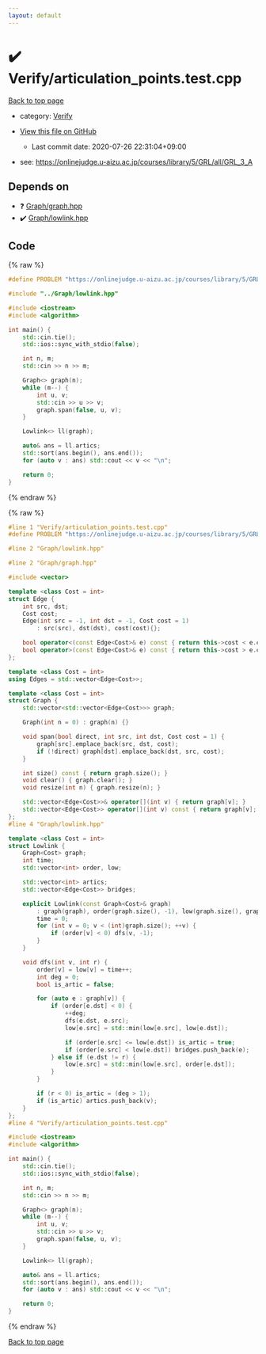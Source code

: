 ```yaml
---
layout: default
---
```


<!-- mathjax config similar to math.stackexchange -->
<script type="text/javascript" async
  src="https://cdnjs.cloudflare.com/ajax/libs/mathjax/2.7.5/MathJax.js?config=TeX-MML-AM_CHTML">
</script>
<script type="text/x-mathjax-config">
  MathJax.Hub.Config({
    TeX: { equationNumbers: { autoNumber: "AMS" }},
    tex2jax: {
      inlineMath: [ ['$','$'] ],
      processEscapes: true
    },
    "HTML-CSS": { matchFontHeight: false },
    displayAlign: "left",
    displayIndent: "2em"
  });
</script>

<script type="text/javascript" src="https://cdnjs.cloudflare.com/ajax/libs/jquery/3.4.1/jquery.min.js"></script>
<script src="https://cdn.jsdelivr.net/npm/jquery-balloon-js@1.1.2/jquery.balloon.min.js" integrity="sha256-ZEYs9VrgAeNuPvs15E39OsyOJaIkXEEt10fzxJ20+2I=" crossorigin="anonymous"></script>
<script type="text/javascript" src="../../assets/js/copy-button.js"></script>
<link rel="stylesheet" href="../../assets/css/copy-button.css" />


# :heavy_check_mark: Verify/articulation_points.test.cpp

<a href="../../index.html">Back to top page</a>

* category: <a href="../../index.html#5a750f86ef41f22f852c43351e3ff383">Verify</a>
* <a href="{{ site.github.repository_url }}/blob/master/Verify/articulation_points.test.cpp">View this file on GitHub</a>
    - Last commit date: 2020-07-26 22:31:04+09:00


* see: <a href="https://onlinejudge.u-aizu.ac.jp/courses/library/5/GRL/all/GRL_3_A">https://onlinejudge.u-aizu.ac.jp/courses/library/5/GRL/all/GRL_3_A</a>


## Depends on

* :question: <a href="../../library/Graph/graph.hpp.html">Graph/graph.hpp</a>
* :heavy_check_mark: <a href="../../library/Graph/lowlink.hpp.html">Graph/lowlink.hpp</a>


## Code

<a id="unbundled"></a>
{% raw %}
```cpp
#define PROBLEM "https://onlinejudge.u-aizu.ac.jp/courses/library/5/GRL/all/GRL_3_A"

#include "../Graph/lowlink.hpp"

#include <iostream>
#include <algorithm>

int main() {
    std::cin.tie();
    std::ios::sync_with_stdio(false);

    int n, m;
    std::cin >> n >> m;

    Graph<> graph(n);
    while (m--) {
        int u, v;
        std::cin >> u >> v;
        graph.span(false, u, v);
    }

    Lowlink<> ll(graph);

    auto& ans = ll.artics;
    std::sort(ans.begin(), ans.end());
    for (auto v : ans) std::cout << v << "\n";

    return 0;
}

```
{% endraw %}

<a id="bundled"></a>
{% raw %}
```cpp
#line 1 "Verify/articulation_points.test.cpp"
#define PROBLEM "https://onlinejudge.u-aizu.ac.jp/courses/library/5/GRL/all/GRL_3_A"

#line 2 "Graph/lowlink.hpp"

#line 2 "Graph/graph.hpp"

#include <vector>

template <class Cost = int>
struct Edge {
    int src, dst;
    Cost cost;
    Edge(int src = -1, int dst = -1, Cost cost = 1)
        : src(src), dst(dst), cost(cost){};

    bool operator<(const Edge<Cost>& e) const { return this->cost < e.cost; }
    bool operator>(const Edge<Cost>& e) const { return this->cost > e.cost; }
};

template <class Cost = int>
using Edges = std::vector<Edge<Cost>>;

template <class Cost = int>
struct Graph {
    std::vector<std::vector<Edge<Cost>>> graph;

    Graph(int n = 0) : graph(n) {}

    void span(bool direct, int src, int dst, Cost cost = 1) {
        graph[src].emplace_back(src, dst, cost);
        if (!direct) graph[dst].emplace_back(dst, src, cost);
    }

    int size() const { return graph.size(); }
    void clear() { graph.clear(); }
    void resize(int n) { graph.resize(n); }

    std::vector<Edge<Cost>>& operator[](int v) { return graph[v]; }
    std::vector<Edge<Cost>> operator[](int v) const { return graph[v]; }
};
#line 4 "Graph/lowlink.hpp"

template <class Cost = int>
struct Lowlink {
    Graph<Cost> graph;
    int time;
    std::vector<int> order, low;

    std::vector<int> artics;
    std::vector<Edge<Cost>> bridges;

    explicit Lowlink(const Graph<Cost>& graph)
        : graph(graph), order(graph.size(), -1), low(graph.size(), graph.size()) {
        time = 0;
        for (int v = 0; v < (int)graph.size(); ++v) {
            if (order[v] < 0) dfs(v, -1);
        }
    }

    void dfs(int v, int r) {
        order[v] = low[v] = time++;
        int deg = 0;
        bool is_artic = false;

        for (auto e : graph[v]) {
            if (order[e.dst] < 0) {
                ++deg;
                dfs(e.dst, e.src);
                low[e.src] = std::min(low[e.src], low[e.dst]);

                if (order[e.src] <= low[e.dst]) is_artic = true;
                if (order[e.src] < low[e.dst]) bridges.push_back(e);
            } else if (e.dst != r) {
                low[e.src] = std::min(low[e.src], order[e.dst]);
            }
        }

        if (r < 0) is_artic = (deg > 1);
        if (is_artic) artics.push_back(v);
    }
};
#line 4 "Verify/articulation_points.test.cpp"

#include <iostream>
#include <algorithm>

int main() {
    std::cin.tie();
    std::ios::sync_with_stdio(false);

    int n, m;
    std::cin >> n >> m;

    Graph<> graph(n);
    while (m--) {
        int u, v;
        std::cin >> u >> v;
        graph.span(false, u, v);
    }

    Lowlink<> ll(graph);

    auto& ans = ll.artics;
    std::sort(ans.begin(), ans.end());
    for (auto v : ans) std::cout << v << "\n";

    return 0;
}

```
{% endraw %}

<a href="../../index.html">Back to top page</a>

